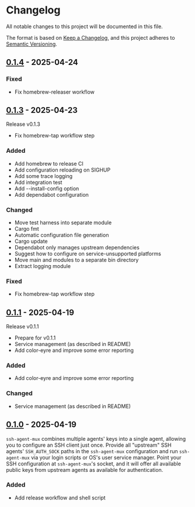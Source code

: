 # Changelog

All notable changes to this project will be documented in this file.

The format is based on [Keep a Changelog](https://keepachangelog.com/en/1.0.0/),
and this project adheres to [Semantic Versioning](https://semver.org/spec/v2.0.0.html).

## [0.1.4] - 2025-04-24

### Fixed
- Fix homebrew-releaser workflow

## [0.1.3] - 2025-04-23

Release v0.1.3

- Fix homebrew-tap workflow step

### Added
- Add homebrew to release CI
- Add configuration reloading on SIGHUP
- Add some trace logging
- Add integration test
- Add --install-config option
- Add dependabot configuration

### Changed
- Move test harness into separate module
- Cargo fmt
- Automatic configuration file generation
- Cargo update
- Dependabot only manages upstream dependencies
- Suggest how to configure on service-unsupported platforms
- Move main and modules to a separate bin directory
- Extract logging module

### Fixed
- Fix homebrew-tap workflow step

## [0.1.1] - 2025-04-19

Release v0.1.1

- Prepare for v0.1.1
- Service management (as described in README)
- Add color-eyre and improve some error reporting

### Added
- Add color-eyre and improve some error reporting

### Changed
- Service management (as described in README)

## [0.1.0] - 2025-04-19

`ssh-agent-mux` combines multiple agents' keys into a single agent, allowing
you to configure an SSH client just once. Provide all "upstream" SSH agents'
`SSH_AUTH_SOCK` paths in the `ssh-agent-mux` configuration and run
`ssh-agent-mux` via your login scripts or OS's user service manager. Point your
SSH configuration at `ssh-agent-mux`'s socket, and it will offer all available
public keys from upstream agents as available for authentication.

### Added
- Add release workflow and shell script

[0.1.4]: https://github.com/overhacked/ssh-agent-mux/compare/v0.1.3..v0.1.4
[0.1.3]: https://github.com/overhacked/ssh-agent-mux/compare/v0.1.1..v0.1.3
[0.1.1]: https://github.com/overhacked/ssh-agent-mux/compare/v0.1.0..v0.1.1
[0.1.0]: https://github.com/overhacked/ssh-agent-mux/compare/v0.0.0..v0.1.0

<!-- generated by git-cliff -->
